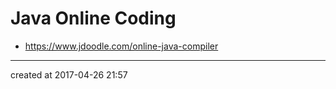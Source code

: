 # Java Online Coding

- https://www.jdoodle.com/online-java-compiler






---

created at 2017-04-26 21:57